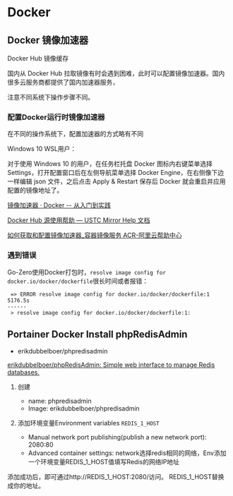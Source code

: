 # Docker

## Docker 镜像加速器

Docker Hub 镜像缓存

国内从 Docker Hub 拉取镜像有时会遇到困难，此时可以配置镜像加速器。国内很多云服务商都提供了国内加速器服务，

注意不同系统下操作步骤不同。

### 配置Docker运行时镜像加速器

在不同的操作系统下，配置加速器的方式略有不同

Windows 10 WSL用户：

对于使用 Windows 10 的用户，在任务栏托盘 Docker 图标内右键菜单选择 Settings，打开配置窗口后在左侧导航菜单选择 Docker Engine，在右侧像下边一样编辑 json 文件，之后点击 Apply & Restart 保存后 Docker 就会重启并应用配置的镜像地址了。

[镜像加速器 · Docker -- 从入门到实践](https://docker-practice.github.io/zh-cn/install/mirror.html)

[Docker Hub 源使用帮助 — USTC Mirror Help 文档](https://mirrors.ustc.edu.cn/help/dockerhub.html)

[如何获取和配置镜像加速器_容器镜像服务 ACR-阿里云帮助中心](https://help.aliyun.com/zh/acr/user-guide/accelerate-the-pulls-of-docker-official-images)

### 遇到错误

Go-Zero使用Docker打包时，`resolve image config for docker.io/docker/dockerfile`很长时间或者报错：

```
 => ERROR resolve image config for docker.io/docker/dockerfile:1                                                                                                                                         5176.5s
------
 > resolve image config for docker.io/docker/dockerfile:1:
```

## Portainer Docker Install phpRedisAdmin

- erikdubbelboer/phpredisadmin


[erikdubbelboer/phpRedisAdmin: Simple web interface to manage Redis databases.](https://github.com/erikdubbelboer/phpRedisAdmin)

1. 创建
   
   - name: phpredisadmin
   - Image: erikdubbelboer/phpredisadmin

2. 添加环境变量Environment variables `REDIS_1_HOST`

   - Manual network port publishing(publish a new network port): 2080:80
   - Advanced container settings: network选择redis相同的网络，Env添加一个环境变量REDIS_1_HOST值填写Redis的网络IP地址

添加成功后，即可通过http://REDIS_1_HOST:2080/访问。  REDIS_1_HOST替换成你的地址。

